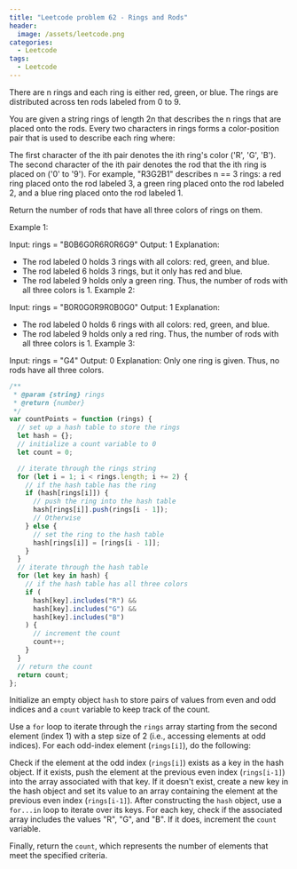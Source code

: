 ```yaml
---
title: "Leetcode problem 62 - Rings and Rods"
header:
  image: /assets/leetcode.png
categories:
  - Leetcode
tags:
  - Leetcode
---
```


There are n rings and each ring is either red, green, or blue. The rings are distributed across ten rods labeled from 0 to 9.

You are given a string rings of length 2n that describes the n rings that are placed onto the rods. Every two characters in rings forms a color-position pair that is used to describe each ring where:

The first character of the ith pair denotes the ith ring's color ('R', 'G', 'B').
The second character of the ith pair denotes the rod that the ith ring is placed on ('0' to '9').
For example, "R3G2B1" describes n == 3 rings: a red ring placed onto the rod labeled 3, a green ring placed onto the rod labeled 2, and a blue ring placed onto the rod labeled 1.

Return the number of rods that have all three colors of rings on them.

Example 1:

Input: rings = "B0B6G0R6R0R6G9"
Output: 1
Explanation:

- The rod labeled 0 holds 3 rings with all colors: red, green, and blue.
- The rod labeled 6 holds 3 rings, but it only has red and blue.
- The rod labeled 9 holds only a green ring.
  Thus, the number of rods with all three colors is 1.
  Example 2:

Input: rings = "B0R0G0R9R0B0G0"
Output: 1
Explanation:

- The rod labeled 0 holds 6 rings with all colors: red, green, and blue.
- The rod labeled 9 holds only a red ring.
  Thus, the number of rods with all three colors is 1.
  Example 3:

Input: rings = "G4"
Output: 0
Explanation:
Only one ring is given. Thus, no rods have all three colors.

```js
/**
 * @param {string} rings
 * @return {number}
 */
var countPoints = function (rings) {
  // set up a hash table to store the rings
  let hash = {};
  // initialize a count variable to 0
  let count = 0;

  // iterate through the rings string
  for (let i = 1; i < rings.length; i += 2) {
    // if the hash table has the ring
    if (hash[rings[i]]) {
      // push the ring into the hash table
      hash[rings[i]].push(rings[i - 1]);
      // Otherwise
    } else {
      // set the ring to the hash table
      hash[rings[i]] = [rings[i - 1]];
    }
  }
  // iterate through the hash table
  for (let key in hash) {
    // if the hash table has all three colors
    if (
      hash[key].includes("R") &&
      hash[key].includes("G") &&
      hash[key].includes("B")
    ) {
      // increment the count
      count++;
    }
  }
  // return the count
  return count;
};
```

Initialize an empty object `hash` to store pairs of values from even and odd indices and a `count` variable to keep track of the count.

Use a `for` loop to iterate through the `rings` array starting from the second element (index 1) with a step size of 2 (i.e., accessing elements at odd indices). For each odd-index element (`rings[i]`), do the following:

Check if the element at the odd index (`rings[i]`) exists as a key in the hash object. If it exists, push the element at the previous even index (`rings[i-1]`) into the array associated with that key. If it doesn't exist, create a new key in the hash object and set its value to an array containing the element at the previous even index (`rings[i-1]`).
After constructing the `hash` object, use a `for...in` loop to iterate over its keys. For each key, check if the associated array includes the values "R", "G", and "B". If it does, increment the `count` variable.

Finally, return the `count`, which represents the number of elements that meet the specified criteria.
